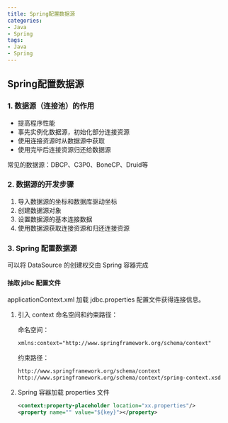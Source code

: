 ```yaml
---
title: Spring配置数据源
categories:
- Java
- Spring
tags:
- Java
- Spring
---
```


## Spring配置数据源

<!--more-->

### 1. 数据源（连接池）的作用

* 提高程序性能
* 事先实例化数据源，初始化部分连接资源
* 使用连接资源时从数据源中获取
* 使用完毕后连接资源归还给数据源

常见的数据源：DBCP、C3P0、BoneCP、Druid等

### 2. 数据源的开发步骤

1. 导入数据源的坐标和数据库驱动坐标
2. 创建数据源对象
3. 设置数据源的基本连接数据
4. 使用数据源获取连接资源和归还连接资源

### 3. Spring 配置数据源

可以将 DataSource 的创建权交由 Spring 容器完成

#### 抽取 jdbc 配置文件

applicationContext.xml 加载 jdbc.properties 配置文件获得连接信息。

1. 引入 context 命名空间和约束路径：

   命名空间：

   ```xml
   xmlns:context="http://www.springframework.org/schema/context"
   ```

   约束路径：

   ```xml
   http://www.springframework.org/schema/context 
   http://www.springframework.org/schema/context/spring-context.xsd
   ```

2. Spring 容器加载 properties 文件

   ```xml
   <context:property-placeholder location="xx.properties"/>
   <property name="" value="${key}"></property>
   ```

   

